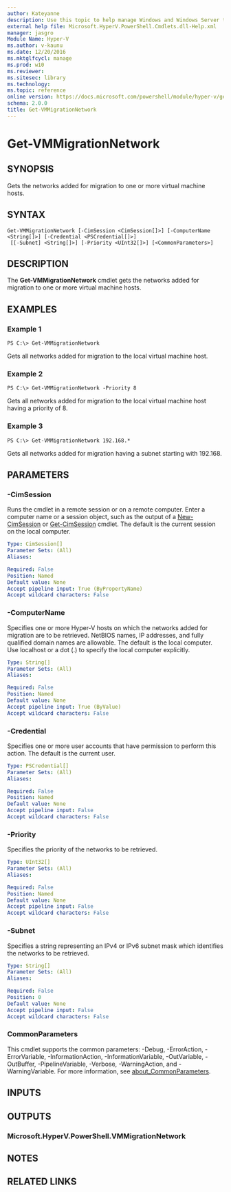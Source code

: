 ```yaml
---
author: Kateyanne
description: Use this topic to help manage Windows and Windows Server technologies with Windows PowerShell.
external help file: Microsoft.HyperV.PowerShell.Cmdlets.dll-Help.xml
manager: jasgro
Module Name: Hyper-V
ms.author: v-kaunu
ms.date: 12/20/2016
ms.mktglfcycl: manage
ms.prod: w10
ms.reviewer: 
ms.sitesec: library
ms.technology: 
ms.topic: reference
online version: https://docs.microsoft.com/powershell/module/hyper-v/get-vmmigrationnetwork?view=windowsserver2019-ps&wt.mc_id=ps-gethelp
schema: 2.0.0
title: Get-VMMigrationNetwork
---
```


# Get-VMMigrationNetwork

## SYNOPSIS
Gets the networks added for migration to one or more virtual machine hosts.

## SYNTAX

```
Get-VMMigrationNetwork [-CimSession <CimSession[]>] [-ComputerName <String[]>] [-Credential <PSCredential[]>]
 [[-Subnet] <String[]>] [-Priority <UInt32[]>] [<CommonParameters>]
```

## DESCRIPTION
The **Get-VMMigrationNetwork** cmdlet gets the networks added for migration to one or more virtual machine hosts.

## EXAMPLES

### Example 1
```
PS C:\> Get-VMMigrationNetwork
```

Gets all networks added for migration to the local virtual machine host.

### Example 2
```
PS C:\> Get-VMMigrationNetwork -Priority 8
```

Gets all networks added for migration to the local virtual machine host having a priority of 8.

### Example 3
```
PS C:\> Get-VMMigrationNetwork 192.168.*
```

Gets all networks added for migration having a subnet starting with 192.168.

## PARAMETERS

### -CimSession
Runs the cmdlet in a remote session or on a remote computer.
Enter a computer name or a session object, such as the output of a [New-CimSession](https://go.microsoft.com/fwlink/p/?LinkId=227967) or [Get-CimSession](https://go.microsoft.com/fwlink/p/?LinkId=227966) cmdlet.
The default is the current session on the local computer.

```yaml
Type: CimSession[]
Parameter Sets: (All)
Aliases: 

Required: False
Position: Named
Default value: None
Accept pipeline input: True (ByPropertyName)
Accept wildcard characters: False
```

### -ComputerName
Specifies one or more Hyper-V hosts on which the networks added for migration are to be retrieved.
NetBIOS names, IP addresses, and fully qualified domain names are allowable.
The default is the local computer.
Use localhost or a dot (.) to specify the local computer explicitly.

```yaml
Type: String[]
Parameter Sets: (All)
Aliases: 

Required: False
Position: Named
Default value: None
Accept pipeline input: True (ByValue)
Accept wildcard characters: False
```

### -Credential
Specifies one or more user accounts that have permission to perform this action.
The default is the current user.

```yaml
Type: PSCredential[]
Parameter Sets: (All)
Aliases: 

Required: False
Position: Named
Default value: None
Accept pipeline input: False
Accept wildcard characters: False
```

### -Priority
Specifies the priority of the networks to be retrieved.

```yaml
Type: UInt32[]
Parameter Sets: (All)
Aliases: 

Required: False
Position: Named
Default value: None
Accept pipeline input: False
Accept wildcard characters: False
```

### -Subnet
Specifies a string representing an IPv4 or IPv6 subnet mask which identifies the networks to be retrieved.

```yaml
Type: String[]
Parameter Sets: (All)
Aliases: 

Required: False
Position: 0
Default value: None
Accept pipeline input: False
Accept wildcard characters: False
```

### CommonParameters
This cmdlet supports the common parameters: -Debug, -ErrorAction, -ErrorVariable, -InformationAction, -InformationVariable, -OutVariable, -OutBuffer, -PipelineVariable, -Verbose, -WarningAction, and -WarningVariable. For more information, see [about_CommonParameters](https://go.microsoft.com/fwlink/?LinkID=113216).

## INPUTS

## OUTPUTS

### Microsoft.HyperV.PowerShell.VMMigrationNetwork

## NOTES

## RELATED LINKS


